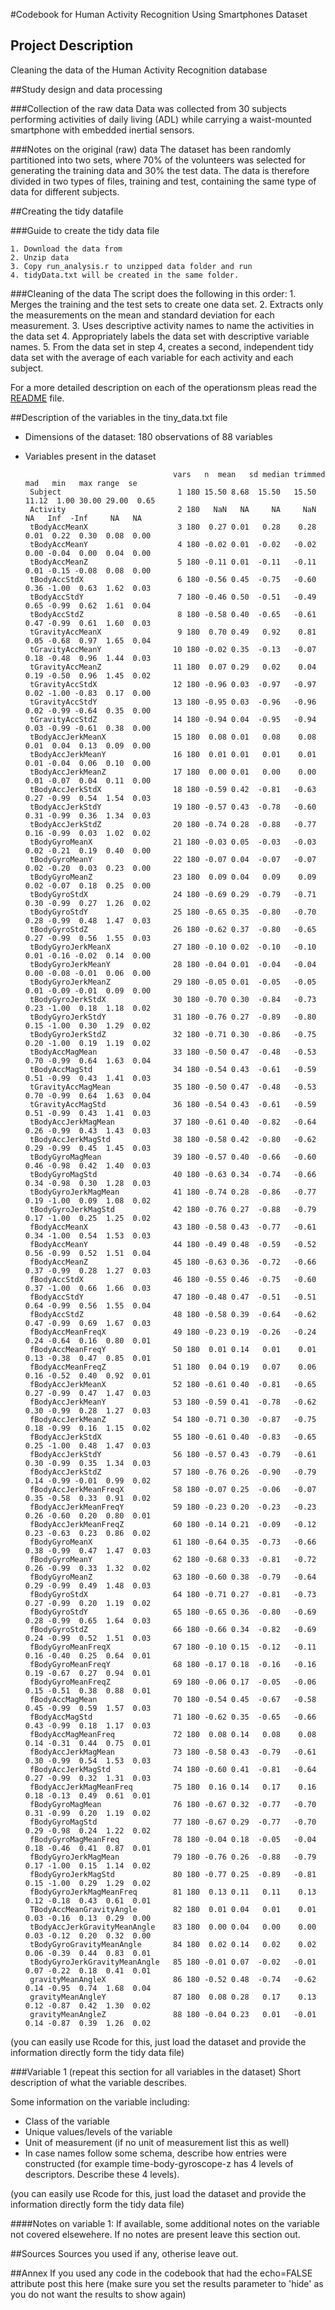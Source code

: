 #Codebook for Human Activity Recognition Using Smartphones Dataset


## Project Description
Cleaning the data of the Human Activity Recognition database 

##Study design and data processing


###Collection of the raw data
Data was collected from 30 subjects performing activities of daily living (ADL) while carrying a waist-mounted smartphone with embedded inertial sensors.

###Notes on the original (raw) data 
The dataset has been randomly partitioned into two sets, where 70% of the volunteers was selected for generating the training data and 30% the test data.
The data is therefore divided in two types of files, training and test, containing the same type of data for different subjects.

##Creating the tidy datafile

###Guide to create the tidy data file

    1. Download the data from
    2. Unzip data
    3. Copy run_analysis.r to unzipped data folder and run
    4. tidyData.txt will be created in the same folder.    


###Cleaning of the data
The script does the following in this order:
	1. Merges the training and the test sets to create one data set.
    2. Extracts only the measurements on the mean and standard deviation for each measurement. 
    3. Uses descriptive activity names to name the activities in the data set
    4. Appropriately labels the data set with descriptive variable names. 
    5. From the data set in step 4, creates a second, independent tidy data set with the average of each variable for each activity and each subject.

For a more detailed description on each of the operationsm pleas read the [README](./README.md) file.

##Description of the variables in the tiny_data.txt file
 - Dimensions of the dataset: 180 observations of 88 variables
 - Variables present in the dataset


 
										vars   n  mean   sd median trimmed   mad   min   max range  se
		Subject                          1 180 15.50 8.68  15.50   15.50 11.12  1.00 30.00 29.00  0.65
		Activity                         2 180   NaN   NA     NA     NaN    NA   Inf  -Inf     NA   NA
		tBodyAccMeanX                    3 180  0.27 0.01   0.28    0.28  0.01  0.22  0.30  0.08  0.00
		tBodyAccMeanY                    4 180 -0.02 0.01  -0.02   -0.02  0.00 -0.04  0.00  0.04  0.00
		tBodyAccMeanZ                    5 180 -0.11 0.01  -0.11   -0.11  0.01 -0.15 -0.08  0.08  0.00
		tBodyAccStdX                     6 180 -0.56 0.45  -0.75   -0.60  0.36 -1.00  0.63  1.62  0.03
		tBodyAccStdY                     7 180 -0.46 0.50  -0.51   -0.49  0.65 -0.99  0.62  1.61  0.04
		tBodyAccStdZ                     8 180 -0.58 0.40  -0.65   -0.61  0.47 -0.99  0.61  1.60  0.03
		tGravityAccMeanX                 9 180  0.70 0.49   0.92    0.81  0.05 -0.68  0.97  1.65  0.04
		tGravityAccMeanY                10 180 -0.02 0.35  -0.13   -0.07  0.18 -0.48  0.96  1.44  0.03
		tGravityAccMeanZ                11 180  0.07 0.29   0.02    0.04  0.19 -0.50  0.96  1.45  0.02
		tGravityAccStdX                 12 180 -0.96 0.03  -0.97   -0.97  0.02 -1.00 -0.83  0.17  0.00
		tGravityAccStdY                 13 180 -0.95 0.03  -0.96   -0.96  0.02 -0.99 -0.64  0.35  0.00
		tGravityAccStdZ                 14 180 -0.94 0.04  -0.95   -0.94  0.03 -0.99 -0.61  0.38  0.00
		tBodyAccJerkMeanX               15 180  0.08 0.01   0.08    0.08  0.01  0.04  0.13  0.09  0.00
		tBodyAccJerkMeanY               16 180  0.01 0.01   0.01    0.01  0.01 -0.04  0.06  0.10  0.00
		tBodyAccJerkMeanZ               17 180  0.00 0.01   0.00    0.00  0.01 -0.07  0.04  0.11  0.00
		tBodyAccJerkStdX                18 180 -0.59 0.42  -0.81   -0.63  0.27 -0.99  0.54  1.54  0.03
		tBodyAccJerkStdY                19 180 -0.57 0.43  -0.78   -0.60  0.31 -0.99  0.36  1.34  0.03
		tBodyAccJerkStdZ                20 180 -0.74 0.28  -0.88   -0.77  0.16 -0.99  0.03  1.02  0.02
		tBodyGyroMeanX                  21 180 -0.03 0.05  -0.03   -0.03  0.02 -0.21  0.19  0.40  0.00
		tBodyGyroMeanY                  22 180 -0.07 0.04  -0.07   -0.07  0.02 -0.20  0.03  0.23  0.00
		tBodyGyroMeanZ                  23 180  0.09 0.04   0.09    0.09  0.02 -0.07  0.18  0.25  0.00
		tBodyGyroStdX                   24 180 -0.69 0.29  -0.79   -0.71  0.30 -0.99  0.27  1.26  0.02
		tBodyGyroStdY                   25 180 -0.65 0.35  -0.80   -0.70  0.28 -0.99  0.48  1.47  0.03
		tBodyGyroStdZ                   26 180 -0.62 0.37  -0.80   -0.65  0.27 -0.99  0.56  1.55  0.03
		tBodyGyroJerkMeanX              27 180 -0.10 0.02  -0.10   -0.10  0.01 -0.16 -0.02  0.14  0.00
		tBodyGyroJerkMeanY              28 180 -0.04 0.01  -0.04   -0.04  0.00 -0.08 -0.01  0.06  0.00
		tBodyGyroJerkMeanZ              29 180 -0.05 0.01  -0.05   -0.05  0.01 -0.09 -0.01  0.09  0.00
		tBodyGyroJerkStdX               30 180 -0.70 0.30  -0.84   -0.73  0.23 -1.00  0.18  1.18  0.02
		tBodyGyroJerkStdY               31 180 -0.76 0.27  -0.89   -0.80  0.15 -1.00  0.30  1.29  0.02
		tBodyGyroJerkStdZ               32 180 -0.71 0.30  -0.86   -0.75  0.20 -1.00  0.19  1.19  0.02
		tBodyAccMagMean                 33 180 -0.50 0.47  -0.48   -0.53  0.70 -0.99  0.64  1.63  0.04
		tBodyAccMagStd                  34 180 -0.54 0.43  -0.61   -0.59  0.51 -0.99  0.43  1.41  0.03
		tGravityAccMagMean              35 180 -0.50 0.47  -0.48   -0.53  0.70 -0.99  0.64  1.63  0.04
		tGravityAccMagStd               36 180 -0.54 0.43  -0.61   -0.59  0.51 -0.99  0.43  1.41  0.03
		tBodyAccJerkMagMean             37 180 -0.61 0.40  -0.82   -0.64  0.26 -0.99  0.43  1.43  0.03
		tBodyAccJerkMagStd              38 180 -0.58 0.42  -0.80   -0.62  0.29 -0.99  0.45  1.45  0.03
		tBodyGyroMagMean                39 180 -0.57 0.40  -0.66   -0.60  0.46 -0.98  0.42  1.40  0.03
		tBodyGyroMagStd                 40 180 -0.63 0.34  -0.74   -0.66  0.34 -0.98  0.30  1.28  0.03
		tBodyGyroJerkMagMean            41 180 -0.74 0.28  -0.86   -0.77  0.19 -1.00  0.09  1.08  0.02
		tBodyGyroJerkMagStd             42 180 -0.76 0.27  -0.88   -0.79  0.17 -1.00  0.25  1.25  0.02
		fBodyAccMeanX                   43 180 -0.58 0.43  -0.77   -0.61  0.34 -1.00  0.54  1.53  0.03
		fBodyAccMeanY                   44 180 -0.49 0.48  -0.59   -0.52  0.56 -0.99  0.52  1.51  0.04
		fBodyAccMeanZ                   45 180 -0.63 0.36  -0.72   -0.66  0.37 -0.99  0.28  1.27  0.03
		fBodyAccStdX                    46 180 -0.55 0.46  -0.75   -0.60  0.37 -1.00  0.66  1.66  0.03
		fBodyAccStdY                    47 180 -0.48 0.47  -0.51   -0.51  0.64 -0.99  0.56  1.55  0.04
		fBodyAccStdZ                    48 180 -0.58 0.39  -0.64   -0.62  0.47 -0.99  0.69  1.67  0.03
		fBodyAccMeanFreqX               49 180 -0.23 0.19  -0.26   -0.24  0.24 -0.64  0.16  0.80  0.01
		fBodyAccMeanFreqY               50 180  0.01 0.14   0.01    0.01  0.13 -0.38  0.47  0.85  0.01
		fBodyAccMeanFreqZ               51 180  0.04 0.19   0.07    0.06  0.16 -0.52  0.40  0.92  0.01
		fBodyAccJerkMeanX               52 180 -0.61 0.40  -0.81   -0.65  0.27 -0.99  0.47  1.47  0.03
		fBodyAccJerkMeanY               53 180 -0.59 0.41  -0.78   -0.62  0.30 -0.99  0.28  1.27  0.03
		fBodyAccJerkMeanZ               54 180 -0.71 0.30  -0.87   -0.75  0.18 -0.99  0.16  1.15  0.02
		fBodyAccJerkStdX                55 180 -0.61 0.40  -0.83   -0.65  0.25 -1.00  0.48  1.47  0.03
		fBodyAccJerkStdY                56 180 -0.57 0.43  -0.79   -0.61  0.30 -0.99  0.35  1.34  0.03
		fBodyAccJerkStdZ                57 180 -0.76 0.26  -0.90   -0.79  0.14 -0.99 -0.01  0.99  0.02
		fBodyAccJerkMeanFreqX           58 180 -0.07 0.25  -0.06   -0.07  0.35 -0.58  0.33  0.91  0.02
		fBodyAccJerkMeanFreqY           59 180 -0.23 0.20  -0.23   -0.23  0.26 -0.60  0.20  0.80  0.01
		fBodyAccJerkMeanFreqZ           60 180 -0.14 0.21  -0.09   -0.12  0.23 -0.63  0.23  0.86  0.02
		fBodyGyroMeanX                  61 180 -0.64 0.35  -0.73   -0.66  0.38 -0.99  0.47  1.47  0.03
		fBodyGyroMeanY                  62 180 -0.68 0.33  -0.81   -0.72  0.26 -0.99  0.33  1.32  0.02
		fBodyGyroMeanZ                  63 180 -0.60 0.38  -0.79   -0.64  0.29 -0.99  0.49  1.48  0.03
		fBodyGyroStdX                   64 180 -0.71 0.27  -0.81   -0.73  0.27 -0.99  0.20  1.19  0.02
		fBodyGyroStdY                   65 180 -0.65 0.36  -0.80   -0.69  0.28 -0.99  0.65  1.64  0.03
		fBodyGyroStdZ                   66 180 -0.66 0.34  -0.82   -0.69  0.24 -0.99  0.52  1.51  0.03
		fBodyGyroMeanFreqX              67 180 -0.10 0.15  -0.12   -0.11  0.16 -0.40  0.25  0.64  0.01
		fBodyGyroMeanFreqY              68 180 -0.17 0.18  -0.16   -0.16  0.19 -0.67  0.27  0.94  0.01
		fBodyGyroMeanFreqZ              69 180 -0.06 0.17  -0.05   -0.06  0.15 -0.51  0.38  0.88  0.01
		fBodyAccMagMean                 70 180 -0.54 0.45  -0.67   -0.58  0.45 -0.99  0.59  1.57  0.03
		fBodyAccMagStd                  71 180 -0.62 0.35  -0.65   -0.66  0.43 -0.99  0.18  1.17  0.03
		fBodyAccMagMeanFreq             72 180  0.08 0.14   0.08    0.08  0.14 -0.31  0.44  0.75  0.01
		fBodyAccJerkMagMean             73 180 -0.58 0.43  -0.79   -0.61  0.30 -0.99  0.54  1.53  0.03
		fBodyAccJerkMagStd              74 180 -0.60 0.41  -0.81   -0.64  0.27 -0.99  0.32  1.31  0.03
		fBodyAccJerkMagMeanFreq         75 180  0.16 0.14   0.17    0.16  0.18 -0.13  0.49  0.61  0.01
		fBodyGyroMagMean                76 180 -0.67 0.32  -0.77   -0.70  0.31 -0.99  0.20  1.19  0.02
		fBodyGyroMagStd                 77 180 -0.67 0.29  -0.77   -0.70  0.29 -0.98  0.24  1.22  0.02
		fBodyGyroMagMeanFreq            78 180 -0.04 0.18  -0.05   -0.04  0.18 -0.46  0.41  0.87  0.01
		fBodyGyroJerkMagMean            79 180 -0.76 0.26  -0.88   -0.79  0.17 -1.00  0.15  1.14  0.02
		fBodyGyroJerkMagStd             80 180 -0.77 0.25  -0.89   -0.81  0.15 -1.00  0.29  1.29  0.02
		fBodyGyroJerkMagMeanFreq        81 180  0.13 0.11   0.11    0.13  0.12 -0.18  0.43  0.61  0.01
		TBodyAccMeanGravityAngle        82 180  0.01 0.04   0.01    0.01  0.03 -0.16  0.13  0.29  0.00
		tBodyAccJerkGravityMeanAngle    83 180  0.00 0.04   0.00    0.00  0.03 -0.12  0.20  0.32  0.00
		tBodyGyroGravityMeanAngle       84 180  0.02 0.14   0.02    0.02  0.06 -0.39  0.44  0.83  0.01
		tBodyGyroJerkGravityMeanAngle   85 180 -0.01 0.07  -0.02   -0.01  0.07 -0.22  0.18  0.41  0.01
		gravityMeanAngleX               86 180 -0.52 0.48  -0.74   -0.62  0.14 -0.95  0.74  1.68  0.04
		gravityMeanAngleY               87 180  0.08 0.28   0.17    0.13  0.12 -0.87  0.42  1.30  0.02
		gravityMeanAngleZ               88 180 -0.04 0.23   0.01   -0.01  0.14 -0.87  0.39  1.26  0.02


(you can easily use Rcode for this, just load the dataset and provide the information directly form the tidy data file)

###Variable 1 (repeat this section for all variables in the dataset)
Short description of what the variable describes.


Some information on the variable including:
 - Class of the variable
 - Unique values/levels of the variable
 - Unit of measurement (if no unit of measurement list this as well)
 - In case names follow some schema, describe how entries were constructed (for example time-body-gyroscope-z has 4 levels of descriptors. Describe these 4 levels). 

(you can easily use Rcode for this, just load the dataset and provide the information directly form the tidy data file)

####Notes on variable 1:
If available, some additional notes on the variable not covered elsewehere. If no notes are present leave this section out.

##Sources
Sources you used if any, otherise leave out.

##Annex
If you used any code in the codebook that had the echo=FALSE attribute post this here (make sure you set the results parameter to 'hide' as you do not want the results to show again)
